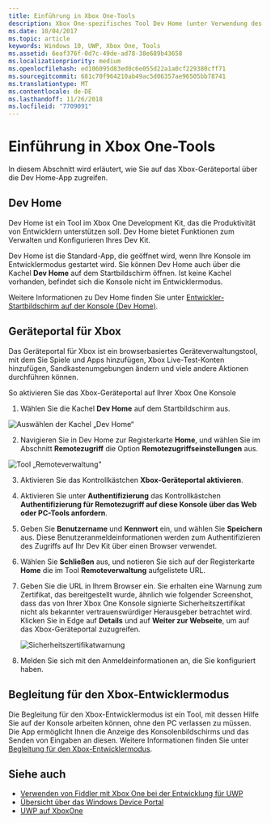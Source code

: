 ```yaml
---
title: Einführung in Xbox One-Tools
description: Xbox One-spezifisches Tool Dev Home (unter Verwendung des Windows Device Portal).
ms.date: 10/04/2017
ms.topic: article
keywords: Windows 10, UWP, Xbox One, Tools
ms.assetid: 6eaf376f-0d7c-49de-ad78-38e689b43658
ms.localizationpriority: medium
ms.openlocfilehash: ed106095d83ed0c6e055d22a1a0cf229380cff71
ms.sourcegitcommit: 681c70f964210ab49ac5d06357ae96505bb78741
ms.translationtype: MT
ms.contentlocale: de-DE
ms.lasthandoff: 11/26/2018
ms.locfileid: "7709091"
---
```

# <a name="introduction-to-xbox-one-tools"></a>Einführung in Xbox One-Tools

In diesem Abschnitt wird erläutert, wie Sie auf das Xbox-Geräteportal über die Dev Home-App zugreifen.

## <a name="dev-home"></a>Dev Home

Dev Home ist ein Tool im Xbox One Development Kit, das die Produktivität von Entwicklern unterstützen soll. Dev Home bietet Funktionen zum Verwalten und Konfigurieren Ihres Dev Kit.

Dev Home ist die Standard-App, die geöffnet wird, wenn Ihre Konsole im Entwicklermodus gestartet wird. Sie können Dev Home auch über die Kachel **Dev Home** auf dem Startbildschirm öffnen. Ist keine Kachel vorhanden, befindet sich die Konsole nicht im Entwicklermodus.

Weitere Informationen zu Dev Home finden Sie unter [Entwickler-Startbildschirm auf der Konsole (Dev Home)](dev-home.md).

## <a name="xbox-device-portal"></a>Geräteportal für Xbox
Das Geräteportal für Xbox ist ein browserbasiertes Geräteverwaltungstool, mit dem Sie Spiele und Apps hinzufügen, Xbox Live-Test-Konten hinzufügen, Sandkastenumgebungen ändern und viele andere Aktionen durchführen können.

So aktivieren Sie das Xbox-Geräteportal auf Ihrer Xbox One Konsole

1. Wählen Sie die Kachel **Dev Home** auf dem Startbildschirm aus.

  ![Auswählen der Kachel „Dev Home“](images/introduction-to-xbox-one-tools-1.png)

2. Navigieren Sie in Dev Home zur Registerkarte **Home**, und wählen Sie im Abschnitt **Remotezugriff** die Option **Remotezugriffseinstellungen** aus.

  ![Tool „Remoteverwaltung"](images/introduction-to-xbox-one-tools-2.png)

3. Aktivieren Sie das Kontrollkästchen **Xbox-Geräteportal aktivieren**.

4. Aktivieren Sie unter **Authentifizierung** das Kontrollkästchen **Authentifizierung für Remotezugriff auf diese Konsole über das Web oder PC-Tools anfordern**.

5. Geben Sie **Benutzername** und __Kennwort__ ein, und wählen Sie **Speichern** aus. Diese Benutzeranmeldeinformationen werden zum Authentifizieren des Zugriffs auf Ihr Dev Kit über einen Browser verwendet.

6. Wählen Sie **Schließen** aus, und notieren Sie sich auf der Registerkarte **Home** die im Tool **Remoteverwaltung** aufgelistete URL.

7. Geben Sie die URL in Ihrem Browser ein. Sie erhalten eine Warnung zum Zertifikat, das bereitgestellt wurde, ähnlich wie folgender Screenshot, dass das von Ihrer Xbox One Konsole signierte Sicherheitszertifikat nicht als bekannter vertrauenswürdiger Herausgeber betrachtet wird. Klicken Sie in Edge auf **Details** und auf **Weiter zur Webseite**, um auf das Xbox-Geräteportal zuzugreifen.

    ![Sicherheitszertifikatwarnung](images/introduction-to-xbox-one-tools-3.png)

8. Melden Sie sich mit den Anmeldeinformationen an, die Sie konfiguriert haben.

## <a name="xbox-dev-mode-companion"></a>Begleitung für den Xbox-Entwicklermodus
Die Begleitung für den Xbox-Entwicklermodus ist ein Tool, mit dessen Hilfe Sie auf der Konsole arbeiten können, ohne den PC verlassen zu müssen. Die App ermöglicht Ihnen die Anzeige des Konsolenbildschirms und das Senden von Eingaben an diesen. Weitere Informationen finden Sie unter [Begleitung für den Xbox-Entwicklermodus](xbox-dev-mode-companion.md).

## <a name="see-also"></a>Siehe auch
- [Verwenden von Fiddler mit Xbox One bei der Entwicklung für UWP](uwp-fiddler.md)
- [Übersicht über das Windows Device Portal](../debug-test-perf/device-portal.md)
- [UWP auf XboxOne](index.md)